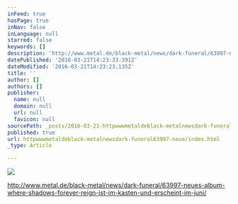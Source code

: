 ```yaml
---
inFeed: true
hasPage: true
inNav: false
inLanguage: null
starred: false
keywords: []
description: 'http://www.metal.de/black-metal/news/dark-funeral/63997-neues-album-where-shadows-forever-reign-ist-im-kasten-und-erscheint-im-juni/'
datePublished: '2016-03-21T14:23:33.391Z'
dateModified: '2016-03-21T14:23:23.135Z'
title: ''
author: []
authors: []
publisher:
  name: null
  domain: null
  url: null
  favicon: null
sourcePath: _posts/2016-03-21-httpwwwmetaldeblack-metalnewsdark-funeral63997-neue.md
published: true
url: httpwwwmetaldeblack-metalnewsdark-funeral63997-neue/index.html
_type: Article

---
```

![](https://the-grid-user-content.s3-us-west-2.amazonaws.com/6be950d2-dee8-4848-9c4a-eb314611c3d1.jpg)

http://www.metal.de/black-metal/news/dark-funeral/63997-neues-album-where-shadows-forever-reign-ist-im-kasten-und-erscheint-im-juni/